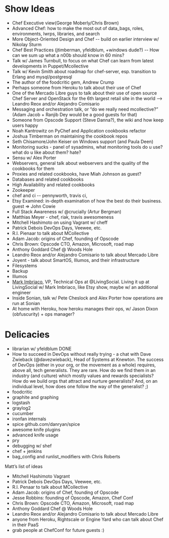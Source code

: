 Show Ideas
==========

* Chef Executive view(George Moberly/Chris Brown)
* Advanced Chef: how to make the most out of data_bags, roles,
 environments, lwrps, libraries, and search
* More Object-Oriented Design and Chef -- build on earlier interview
 w/ Nikolay Sturm
* Chef Best Practices (jtimberman, yfeldblum, +windows dude?) -- How can
we sum up what a n00b should know in 60 mins?
* Talk w/ James Turnbull, to focus on what Chef can learn from latest
developments in Puppet/Mcollective
* Talk w/ Kevin Smith about roadmap for chef-server, esp. transition to
Erlang and mysql/postgresql
* The author of the foodcritic gem, Andrew Crump
* Perhaps someone from Heroku to talk about their use of Chef
* One of the Mercado Libre guys to talk about their use of open source
Chef Server and OpenStack for the 6th largest retail site in the world --> Leandro Reox and/or Alejandro Comisario
* Messaging and orchestration talk, or “do we really need mcollective?”
(Adam Jacob + Ranjib Dey would be a good guests for that)
* Someone from Opscode Support (Steve Danna?), the wiki and how keep
users happy
* Noah Kantrowitz on PyChef and Application cookbooks refactor
* Joshua Timberman on maintaining the cookbook repos
* Seth Chisamore/John Keiser on Windows support (and Paula Deen)
* Monitoring sucks - panel of sysadmins, what monitoring tools do u use?
what do u like about them? hate?
* Sensu w/ Alex Porter
* Webservers, general talk about webservers and the quality of the
cookbooks for them
* Proxies and related cookbooks, have Miah Johnson as guest?
* Databases and related cookbooks
* High Availability and related cookbooks
* Zookeeper
* chef and ci -- pennyworth, travis ci,
* Etsy Examined: in-depth examination of how the best do their
business. guest =>  John Cowie 
* Full Stack Awareness w/  @crucially (Artur Bergman)
* Matthias Meyer - chef, riak, travis awesomeness
* Mitchell Hashimoto on using Vagrant w/ cheff
* Patrick Debois DevOps Days, Veewee, etc.
* R.I. Pienaar to talk about MCollective
* Adam Jacob: origins of Chef, founding of Opscode
* Chris Brown: Opscode CTO, Amazon, Microsoft, road map
* Anthony Goddard Chef @ Woods Hole
* Leandro Reox and/or Alejandro Comisario to talk about Mercado Libre
* Joyent - talk about SmartOS, Illumos, and their infrastructure
* Filesystems
* Backup
* Illumos  
* [Mark Imbriaco](http://twitter.com/markimbriaco), VP, Technical Ops at @LivingSocial. 
  Living it up at LivingSocial w/ Mark Imbriaco, like Etsy show, maybe w/ an additional engineer
* Inside Sonian, talk w/ Pete Cheslock and Alex Porter how operations are run at Sonian
* At home with Heroku, how heroku manages their ops, w/ Jason Dixon (obfuscurity) + ops manager?
                                                                     


Delicacies 
==========

* librarian w/ yfeldblum DONE
* How to succeed in DevOps without really trying - a chat with Dave Zwieback (@davezwieback), Head of Systems at Knewton.
  The success of DevOps (either in your org, or the movement as a whole) requires, above all, tech generalists. 
  They are rare. How do we find them in an industry (and culture) which mostly values and rewards specialists? 
  How do we build orgs that attract and nurture generalists?
  And, on an individual level, how does one follow the way of the generalist? ;)
* foodcritic
* graphite and graphing
* logstash
* graylog2
* cucumber
* ironfan internals
* spice github.com/danryan/spice
* awesome knife plugins
* advanced knife usage
* pry 
* debugging w/ shef
* chef + jenkins
* bag_config and runlist_modifiers with Chris Roberts



Matt’s list of ideas

* Mitchell Hashimoto Vagrant
* Patrick Debois DevOps Days, Veewee, etc.
* R.I. Penaar to talk about MCollective
* Adam Jacob: origins of Chef, founding of Opscode
* Jesse Robbins: founding of Opscode, Amazon, Chef Conf
* Chris Brown: Opscode CTO, Amazon, Microsoft, road map
* Anthony Goddard Chef @ Woods Hole
* Leandro Reox and/or Alejandro Comisario to talk about Mercado Libre
* anyone from Heroku, Rightscale or Engine Yard who can talk about
Chef in their PaaS
* grab people at ChefConf for future guests :)


 
